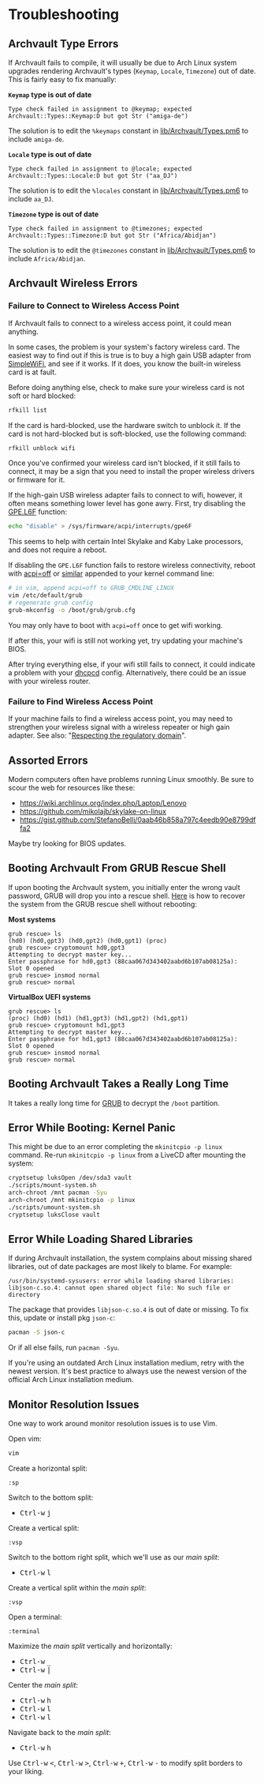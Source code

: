 # Troubleshooting

## Archvault Type Errors

If Archvault fails to compile, it will usually be due to Arch Linux system
upgrades rendering Archvault's types (`Keymap`, `Locale`, `Timezone`)
out of date. This is fairly easy to fix manually:

**`Keymap` type is out of date**

```
Type check failed in assignment to @keymap; expected Archvault::Types::Keymap:D but got Str ("amiga-de")
```

The solution is to edit the `%keymaps` constant in
[lib/Archvault/Types.pm6][lib/Archvault/Types.pm6] to include `amiga-de`.

**`Locale` type is out of date**

```
Type check failed in assignment to @locale; expected Archvault::Types::Locale:D but got Str ("aa_DJ")
```

The solution is to edit the `%locales` constant in
[lib/Archvault/Types.pm6][lib/Archvault/Types.pm6] to include `aa_DJ`.

**`Timezone` type is out of date**

```
Type check failed in assignment to @timezones; expected Archvault::Types::Timezone:D but got Str ("Africa/Abidjan")
```

The solution is to edit the `@timezones` constant in
[lib/Archvault/Types.pm6][lib/Archvault/Types.pm6] to include
`Africa/Abidjan`.

## Archvault Wireless Errors

### Failure to Connect to Wireless Access Point

If Archvault fails to connect to a wireless access point, it could
mean anything.

In some cases, the problem is your system's factory wireless card. The
easiest way to find out if this is true is to buy a high gain USB adapter
from [SimpleWiFi][SimpleWiFi], and see if it works. If it does, you know
the built-in wireless card is at fault.

Before doing anything else, check to make sure your wireless card is
not soft or hard blocked:

```sh
rfkill list
```

If the card is hard-blocked, use the hardware switch to unblock it. If the
card is not hard-blocked but is soft-blocked, use the following command:

```sh
rfkill unblock wifi
```

Once you've confirmed your wireless card isn't blocked, if it still
fails to connect, it may be a sign that you need to install the proper
wireless drivers or firmware for it.

If the high-gain USB wireless adapter fails to connect to wifi, however,
it often means something lower level has gone awry. First, try disabling
the [GPE.L6F][GPE.L6F] function:

```sh
echo "disable" > /sys/firmware/acpi/interrupts/gpe6F
```

This seems to help with certain Intel Skylake and Kaby Lake processors,
and does not require a reboot.

If disabling the `GPE.L6F` function fails to restore wireless
connectivity, reboot with [acpi=off][acpi=off] or [similar][similar]
appended to your kernel command line:

```sh
# in vim, append acpi=off to GRUB_CMDLINE_LINUX
vim /etc/default/grub
# regenerate grub config
grub-mkconfig -o /boot/grub/grub.cfg
```

You may only have to boot with `acpi=off` once to get wifi working.

If after this, your wifi is still not working yet, try updating your
machine's BIOS.

After trying everything else, if your wifi still fails to connect, it
could indicate a problem with your [dhcpcd][dhcpcd] config. Alternatively,
there could be an issue with your wireless router.

### Failure to Find Wireless Access Point

If your machine fails to find a wireless access point, you may need to
strengthen your wireless signal with a wireless repeater or high gain
adapter. See also: "[Respecting the regulatory domain][Respecting the
regulatory domain]".


## Assorted Errors

Modern computers often have problems running Linux smoothly. Be sure to
scour the web for resources like these:

- https://wiki.archlinux.org/index.php/Laptop/Lenovo
- https://github.com/mikolajb/skylake-on-linux
- https://gist.github.com/StefanoBelli/0aab46b858a797c4eedb90e8799dffa2

Maybe try looking for BIOS updates.

## Booting Archvault From GRUB Rescue Shell

If upon booting the Archvault system, you initially enter the wrong
vault password, GRUB will drop you into a rescue shell. [Here][here]
is how to recover the system from the GRUB rescue shell without rebooting:

**Most systems**

```
grub rescue> ls
(hd0) (hd0,gpt3) (hd0,gpt2) (hd0,gpt1) (proc)
grub rescue> cryptomount hd0,gpt3
Attempting to decrypt master key...
Enter passphrase for hd0,gpt3 (88caa067d343402aabd6b107ab08125a):
Slot 0 opened
grub rescue> insmod normal
grub rescue> normal
```

**VirtualBox UEFI systems**

```
grub rescue> ls
(proc) (hd0) (hd1) (hd1,gpt3) (hd1,gpt2) (hd1,gpt1)
grub rescue> cryptomount hd1,gpt3
Attempting to decrypt master key...
Enter passphrase for hd1,gpt3 (88caa067d343402aabd6b107ab08125a):
Slot 0 opened
grub rescue> insmod normal
grub rescue> normal
```

## Booting Archvault Takes a Really Long Time

It takes a really long time for [GRUB][GRUB] to decrypt the `/boot`
partition.

## Error While Booting: Kernel Panic

This might be due to an error completing the `mkinitcpio -p linux`
command. Re-run `mkinitcpio -p linux` from a LiveCD after mounting
the system:

```sh
cryptsetup luksOpen /dev/sda3 vault
./scripts/mount-system.sh
arch-chroot /mnt pacman -Syu
arch-chroot /mnt mkinitcpio -p linux
./scripts/umount-system.sh
cryptsetup luksClose vault
```

## Error While Loading Shared Libraries

If during Archvault installation, the system complains about missing
shared libraries, out of date packages are most likely to blame. For
example:

```
/usr/bin/systemd-sysusers: error while loading shared libraries: libjson-c.so.4: cannot open shared object file: No such file or directory
```

The package that provides `libjson-c.so.4` is out of date or missing. To
fix this, update or install pkg `json-c`:

```sh
pacman -S json-c
```

Or if all else fails, run `pacman -Syu`.

If you're using an outdated Arch Linux installation medium, retry with
the newest version. It's best practice to always use the newest version
of the official Arch Linux installation medium.

## Monitor Resolution Issues

One way to work around monitor resolution issues is to use Vim.

Open vim:

```sh
vim
```

Create a horizontal split:

```vim
:sp
```

Switch to the bottom split:

- <kbd>Ctrl-w</kbd> <kbd>j</kbd>

Create a vertical split:

```vim
:vsp
```

Switch to the bottom right split, which we'll use as our *main split*:

- <kbd>Ctrl-w</kbd> <kbd>l</kbd>

Create a vertical split within the *main split*:

```vim
:vsp
```

Open a terminal:

```vim
:terminal
```

Maximize the *main split* vertically and horizontally:

- <kbd>Ctrl-w</kbd> <kbd>_</kbd>
- <kbd>Ctrl-w</kbd> <kbd>|</kbd>

Center the *main split*:

- <kbd>Ctrl-w</kbd> <kbd>h</kbd>
- <kbd>Ctrl-w</kbd> <kbd>l</kbd>
- <kbd>Ctrl-w</kbd> <kbd>l</kbd>

Navigate back to the *main split*:

- <kbd>Ctrl-w</kbd> <kbd>h</kbd>

Use <kbd>Ctrl-w</kbd> <kbd><</kbd>, <kbd>Ctrl-w</kbd> <kbd>></kbd>,
<kbd>Ctrl-w</kbd> <kbd>+</kbd>, <kbd>Ctrl-w</kbd> <kbd>-</kbd> to modify
split borders to your liking.


[acpi=off]: https://askubuntu.com/questions/139157/booting-ubuntu-with-acpi-off-grub-parameter
[dhcpcd]: https://wiki.archlinux.org/index.php/Dhcpcd
[GPE.L6F]: http://jhshi.me/2015/11/14/acpi-error-method-parseexecution-failed-_gpe_l6f/index.html#.W19wDdhKjdQ
[GRUB]: https://www.reddit.com/r/archlinux/comments/6ahvnk/grub_decryption_really_slow/dhew32m/
[here]: https://unix.stackexchange.com/questions/318745/grub2-encryption-reprompt/321825#321825
[lib/Archvault/Types.pm6]: ../lib/Archvault/Types.pm6
[Respecting the regulatory domain]: https://wiki.archlinux.org/index.php/Wireless_network_configuration#Respecting_the_regulatory_domain
[similar]: https://askubuntu.com/questions/127989/no-acpi-support-for-my-pc-what-can-i-do
[SimpleWiFi]: https://www.simplewifi.com/collections/usb-adapters/products/usb-adapter
